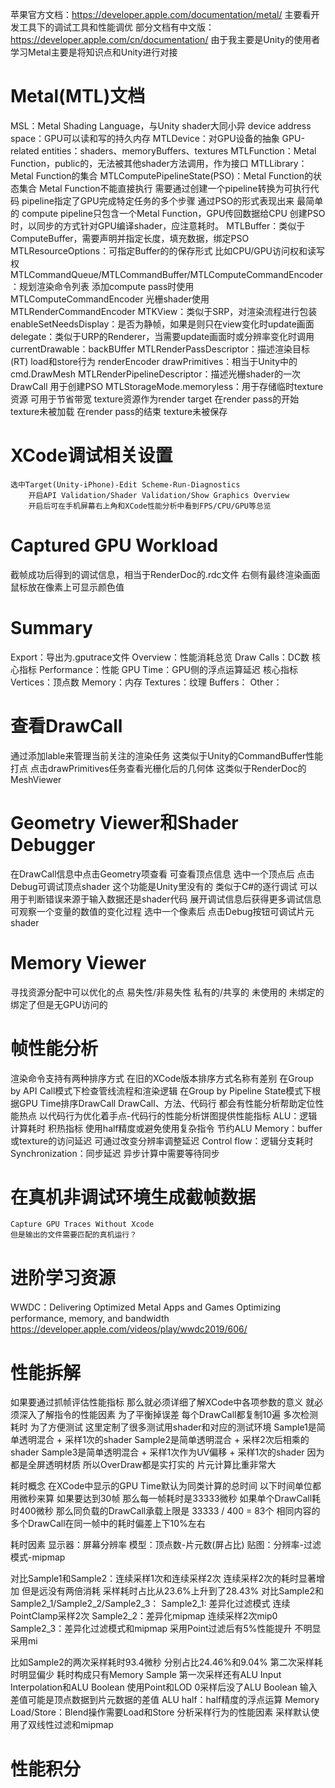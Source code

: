 苹果官方文档：https://developer.apple.com/documentation/metal/
    主要看开发工具下的调试工具和性能调优
部分文档有中文版：https://developer.apple.com/cn/documentation/
由于我主要是Unity的使用者 学习Metal主要是将知识点和Unity进行对接

# Metal(MTL)文档
MSL：Metal Shading Language，与Unity shader大同小异
device address space：GPU可以读和写的持久内存
MTLDevice：对GPU设备的抽象
GPU-related entities：shaders、memoryBuffers、textures
MTLFunction：Metal Function，public的，无法被其他shader方法调用，作为接口
MTLLibrary：Metal Function的集合
MTLComputePipelineState(PSO)：Metal Function的状态集合
    Metal Function不能直接执行 需要通过创建一个pipeline转换为可执行代码
    pipeline指定了GPU完成特定任务的多个步骤 通过PSO的形式表现出来
    最简单的 compute pipeline只包含一个Metal Function，GPU传回数据给CPU
    创建PSO时，以同步的方式针对GPU编译shader，应注意耗时。
MTLBuffer：类似于ComputeBuffer，需要声明并指定长度，填充数据，绑定PSO
    MTLResourceOptions：可指定Buffer的的保存形式 比如CPU/GPU访问权和读写权
MTLCommandQueue/MTLCommandBuffer/MTLComputeCommandEncoder：规划渲染命令列表
    添加compute pass时使用MTLComputeCommandEncoder
    光栅shader使用MTLRenderCommandEncoder
MTKView：类似于SRP，对渲染流程进行包装
    enableSetNeedsDisplay：是否为静帧，如果是则只在view变化时update画面
    delegate：类似于URP的Renderer，当需要update画面时或分辨率变化时调用
    currentDrawable：backBUffer
MTLRenderPassDescriptor：描述渲染目标(RT) load和store行为
renderEncoder drawPrimitives：相当于Unity中的cmd.DrawMesh
MTLRenderPipelineDescriptor：描述光栅shader的一次DrawCall 用于创建PSO
MTLStorageMode.memoryless：用于存储临时texture资源 可用于节省带宽
    texture资源作为render target
    在render pass的开始 texture未被加载
    在render pass的结束 texture未被保存

# XCode调试相关设置
    选中Target(Unity-iPhone)-Edit Scheme-Run-Diagnostics
        开启API Validation/Shader Validation/Show Graphics Overview
        开启后可在手机屏幕右上角和XCode性能分析中看到FPS/CPU/GPU等总览
# Captured GPU Workload
截帧成功后得到的调试信息，相当于RenderDoc的.rdc文件
右侧有最终渲染画面 鼠标放在像素上可显示颜色值
# Summary
Export：导出为.gputrace文件
Overview：性能消耗总览
    Draw Calls：DC数 核心指标
Performance：性能
    GPU Time：GPU侧的浮点运算延迟 核心指标
    Vertices：顶点数
Memory：内存
    Textures：纹理
    Buffers：
    Other：
# 查看DrawCall
通过添加lable来管理当前关注的渲染任务 这类似于Unity的CommandBuffer性能打点
点击drawPrimitives任务查看光栅化后的几何体 这类似于RenderDoc的MeshViewer
# Geometry Viewer和Shader Debugger
在DrawCall信息中点击Geometry项查看 可查看顶点信息
选中一个顶点后 点击Debug可调试顶点shader
    这个功能是Unity里没有的 类似于C#的逐行调试
    可以用于判断错误来源于输入数据还是shader代码
    展开调试信息后获得更多调试信息
    可观察一个变量的数值的变化过程
选中一个像素后 点击Debug按钮可调试片元shader
# Memory Viewer
寻找资源分配中可以优化的点
易失性/非易失性 私有的/共享的 未使用的 未绑定的 绑定了但是无GPU访问的
# 帧性能分析
渲染命令支持有两种排序方式 在旧的XCode版本排序方式名称有差别
在Group by API Call模式下检查管线流程和渲染逻辑
在Group by Pipeline State模式下根据GPU Time排序DrawCall
    DrawCall、方法、代码行 都会有性能分析帮助定位性能热点
    以代码行为优化着手点-代码行的性能分析饼图提供性能指标
        ALU：逻辑计算耗时 积热指标
            使用half精度或避免使用复杂指令 节约ALU
        Memory：buffer或texture的访问延迟
            可通过改变分辨率调整延迟
        Control flow：逻辑分支耗时
        Synchronization：同步延迟 异步计算中需要等待同步
# 在真机非调试环境生成截帧数据
    Capture GPU Traces Without Xcode
    但是输出的文件需要匹配的真机运行？
# 进阶学习资源
WWDC：Delivering Optimized Metal Apps and Games
    Optimizing performance, memory, and bandwidth
https://developer.apple.com/videos/play/wwdc2019/606/

# 性能拆解
如果要通过抓帧评估性能指标 那么就必须详细了解XCode中各项参数的意义
    就必须深入了解指令的性能因素
    为了平衡掉误差 每个DrawCall都复制10遍 多次检测耗时
为了方便测试 这里定制了很多测试用shader和对应的测试环境
Sample1是简单透明混合 + 采样1次的shader
Sample2是简单透明混合 + 采样2次后相乘的shader
Sample3是简单透明混合 + 采样1次作为UV偏移 + 采样1次的shader
因为都是全屏透明材质 所以OverDraw都是实打实的 片元计算比重非常大

耗时概念
在XCode中显示的GPU Time默认为同类计算的总时间
以下时间单位都用微秒来算 如果要达到30帧 那么每一帧耗时是33333微秒
如果单个DrawCall耗时400微秒 那么同负载的DrawCall承载上限是
    33333 / 400 = 83个
相同内容的多个DrawCall在同一帧中的耗时偏差上下10%左右 

耗时因素
显示器：屏幕分辨率
模型：顶点数-片元数(屏占比)
贴图：分辨率-过滤模式-mipmap

对比Sample1和Sample2：连续采样1次和连续采样2次
    连续采样2次的耗时显著增加 但是远没有两倍消耗
        采样耗时占比从23.6%上升到了28.43%
对比Sample2和Sample2_1/Sample2_2/Sample2_3：
    Sample2_1: 差异化过滤模式 连续PointClamp采样2次
    Sample2_2：差异化mipmap 连续采样2次mip0
    Sample2_3：差异化过滤模式和mipmap
    采用Point过滤后有5%性能提升 不明显
    采用mi

比如Sample2的两次采样耗时93.4微秒 分别占比24.46%和9.04%
    第二次采样耗时明显偏少 耗时构成只有Memory Sample
    第一次采样还有ALU Input Interpolation和ALU Boolean
        使用Point和LOD 0采样后没了ALU Boolean
        输入差值可能是顶点数据到片元数据的差值
    ALU half：half精度的浮点运算
    Memory Load/Store：Blend操作需要Load和Store
分析采样行为的性能因素
    采样默认使用了双线性过滤和mipmap

# 性能积分
